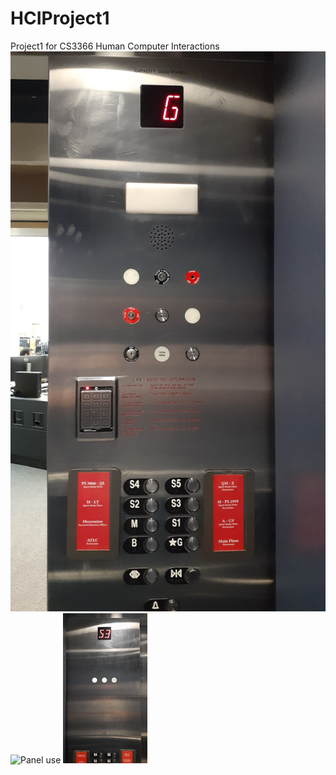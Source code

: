 # HCIProject1
Project1 for CS3366 Human Computer Interactions
![Panel Picture](https://github.com/HAKingDesign/HCIProject1/blob/main/PanelPicture.jpg)
![Panel use](/HCIProject1/ElevatorPanal.gif)
![floor indicator](https://github.com/HAKingDesign/HCIProject1/blob/main/floorIndicator.gif)
